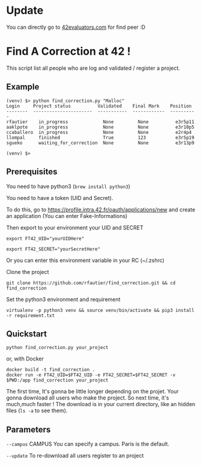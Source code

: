 # Update
You can directly go to [42evaluators.com](https://42evaluators.com/) for find peer :D

# Find A Correction at 42 !

This script list all people who are log and validated / register a project.

## Example

```
(venv) $> python find_correction.py "Malloc"
Login     Project status          Validated    Final Mark    Position
--------  ----------------------  -----------  ------------  ----------
rfautier    in_progress             None         None          e3r5p11
aaklpote    in_progress             None         None          e3r10p5
ccaballero  in_progress             None         None          e2r4p4
llompal     finished                True         123           e3r5p19
sgueko      waiting_for_correction  None         None          e3r13p9

(venv) $> 
```

## Prerequisites

You need to have python3 (``` brew install python3 ```)

You need to have a token (UID and Secret).

To do this, go to https://profile.intra.42.fr/oauth/applications/new and create an application (You can enter Fake-Informations)

Then export to your environment your UID and SECRET

```
export FT42_UID="yourUIDHere"
```

```
export FT42_SECRET="yourSecretHere"
```

Or you can enter this environment variable in your RC (~/.zshrc)

Clone the project

```
git clone https://github.com/rfautier/find_correction.git && cd find_correction
```

Set the python3 environment and requirement

```
virtualenv -p python3 venv && source venv/bin/activate && pip3 install -r requirement.txt
```

## Quickstart

```
python find_correction.py your_project
```
or, with Docker
```
docker build -t find_correction .
docker run -e FT42_UID=$FT42_UID -e FT42_SECRET=$FT42_SECRET -v $PWD:/app find_correction your_project
```


The first time, It's gonna be little longer depending on the projet.
Your gonna download all users who make the project. So next time, it's much,much faster !
The download is in your current directory, like an hidden files (`ls -a` to see them).

## Parameters

``` --campus ``` CAMPUS  You can specify a campus. Paris is the default.

``` --update ```        To re-download all users register to an project
